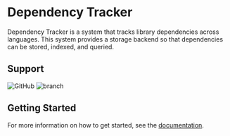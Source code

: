 # Dependency Tracker

Dependency Tracker is a system that tracks library dependencies across languages.
This system provides a storage backend so that dependencies can be stored, indexed, and queried.

## Support

![GitHub](https://img.shields.io/github/license/deps-cloud/tracker.svg)
![branch](https://github.com/deps-cloud/tracker/workflows/branch/badge.svg?branch=master)

## Getting Started

For more information on how to get started, see the [documentation](https://deps.cloud/docs/).
